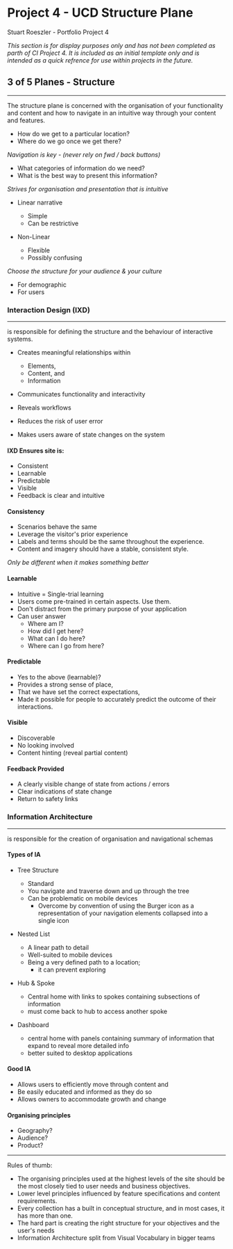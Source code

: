 # Project 4 - UCD Structure Plane
Stuart Roeszler - Portfolio Project 4

_This section is for display purposes only and has not been completed as parth of CI Project 4. It is included as an initial template only and is intended as a quick refrence for use within projects in the future._

## 3 of 5 Planes - Structure
--- 
The structure plane is concerned with the organisation of your functionality and content and how to navigate in an intuitive way through your content and features.
- How do we get to a particular location?
- Where do we go once we get there?

_Navigation is key - (never rely on fwd / back buttons)_

- What categories of information do we need?
- What is the best way to present this information?

_Strives for organisation and presentation that is intuitive_

- Linear narrative
  - Simple
  - Can be restrictive

 - Non-Linear
   - Flexible
   - Possibly confusing

_Choose the structure for your audience & your culture_
- For demographic
- For users

### Interaction Design (IXD)
---
is responsible for defining the structure and the behaviour of interactive systems.

- Creates meaningful relationships within 
  - Elements, 
  - Content, and 
  - Information

- Communicates functionality and interactivity
- Reveals workflows
- Reduces the risk of user error
- Makes users aware of state changes on the system

#### __IXD Ensures site is:__
- Consistent
- Learnable
- Predictable
- Visible
- Feedback is clear and intuitive

#### Consistency
- Scenarios behave the same 
- Leverage the visitor's prior experience
- Labels and terms should be the same throughout the experience.
- Content and imagery should have a stable, consistent style.

_Only be different when it makes something better_

#### Learnable
- Intuitive = Single-trial learning
- Users come pre-trained in certain aspects. Use them.
- Don't distract from the primary purpose of your application
- Can user answer
  - Where am I?
  - How did I get here?
  - What can I do here?
  - Where can I go from here?

#### Predictable
- Yes to the above (learnable)?
- Provides a strong sense of place, 
- That we have set the correct expectations, 
- Made it possible for people to accurately predict the outcome of their interactions.

#### Visible
- Discoverable 
- No looking involved
- Content hinting (reveal partial content)

#### Feedback Provided
- A clearly visible change of state from actions / errors
- Clear indications of state change
- Return to safety links

### Information Architecture 
---
is responsible for the creation of organisation and navigational schemas

#### Types of IA
- Tree Structure
  - Standard
  - You navigate and traverse down and up through the tree
  - Can be problematic on mobile devices
    - Overcome by convention of using the Burger icon as a representation of your navigation elements collapsed into a single icon

- Nested List
  - A linear path to detail
  - Well-suited to mobile devices
  - Being a very defined path to a location; 
    - it can prevent exploring

- Hub & Spoke
  - Central home with links to spokes containing subsections of information
  - must come back to hub to access another spoke

- Dashboard
  - central home with panels containing summary of information that expand to reveal more detailed info
  - better suited to desktop applications

#### Good IA

- Allows users to efficiently move through content and 
- Be easily educated and informed as they do so
- Allows owners to accommodate growth and change

#### Organising principles
- Geography?
- Audience? 
- Product?

---

Rules of thumb:

- The organising principles used at the highest levels of the site should be the most closely tied to user needs and business objectives.
- Lower level principles influenced by feature specifications and content requirements.
- Every collection has a built in conceptual structure, and in most cases, it has more than one.
- The hard part is creating the right structure for your objectives and the user's needs
- Information Architecture split from Visual Vocabulary in bigger teams